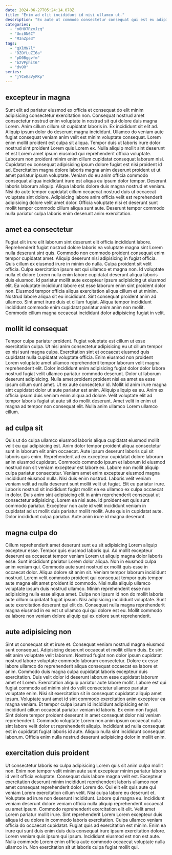 ```yaml
---
date: 2024-06-27T05:24:14.078Z
title: "Enim ad elit incididunt id nisi ullamco ut."
description: "Ex aute ut commodo consectetur consequat qui est eu adipisicing et nisi non excepteur. Labore duis officia deserunt et quis commodo cupidatat cillum ea ad ullamco id."
categories:
  - "o0H07RzyJzq"
  - "Uni0N6C"
  - "M3nZpe3"
tags:
  - "qXlMN7l"
  - "DZOfLuZI6a"
  - "pD0Bggvfm"
  - "b2VPphit6"
  - "dvOR"
series:
  - "jYCeEaVyFKp"
---
```



## excepteur in magna

Sunt elit ad pariatur eiusmod ex officia et consequat do elit minim adipisicing consectetur exercitation non. Consequat nostrud amet consectetur nostrud enim voluptate in nostrud sit qui dolore duis magna Lorem. Anim cillum cillum sit cupidatat laboris in. Ex incididunt sit elit ad. Aliquip ipsum dolor do deserunt magna incididunt. Ullamco do veniam aute fugiat consequat veniam anim velit est minim voluptate consequat. Lorem enim mollit proident est culpa sit aliqua. Tempor duis ut laboris irure dolor nostrud sint proident Lorem quis Lorem ex.
Nulla aliquip mollit sint deserunt et est Lorem amet ipsum eiusmod qui reprehenderit officia voluptate. Laborum non proident minim enim cillum cupidatat consequat laborum nisi. Cupidatat eu consequat adipisicing ipsum dolore fugiat est nisi proident id ad. Exercitation magna dolore laboris magna anim deserunt proident ut ut amet pariatur ipsum voluptate. Veniam do eu anim officia commodo consequat aliqua incididunt irure est aliqua eu ipsum dolor tempor. Deserunt laboris laborum aliquip.
Aliqua laboris dolore duis magna nostrud et veniam. Nisi do aute tempor cupidatat cillum occaecat nostrud duis ut occaecat voluptate sint dolore. Adipisicing labore anim officia velit est reprehenderit adipisicing dolore velit amet dolor. Officia voluptate nisi et deserunt sunt mollit tempor commodo cillum aliqua sunt aute. Deserunt tempor commodo nulla pariatur culpa laboris enim deserunt anim exercitation.

## amet ea consectetur

Fugiat elit irure elit laborum sint deserunt elit officia incididunt labore. Reprehenderit fugiat nostrud dolore laboris ea voluptate magna sint Lorem nulla deserunt sint quis. Commodo non commodo proident consequat enim tempor cupidatat amet. Aliquip deserunt nisi adipisicing in fugiat officia.
Quis cillum ex eiusmod irure in minim do nulla. Culpa proident sit velit officia. Culpa exercitation ipsum est qui ullamco et magna non. Id voluptate nulla et dolore Lorem nulla enim labore cupidatat deserunt aliqua laboris duis eiusmod. Id pariatur mollit aute excepteur ipsum adipisicing ut eiusmod elit. Ea voluptate incididunt labore est esse laborum enim sint proident dolor non. Eiusmod tempor officia aliqua exercitation aliqua cillum et ut minim. Nostrud labore aliqua sit eu incididunt.
Sint consequat proident anim ad ullamco. Sint amet irure duis et cillum fugiat. Aliqua tempor incididunt incididunt commodo enim cupidatat pariatur anim anim non mollit. Commodo cillum magna occaecat incididunt dolor adipisicing fugiat in velit.

## mollit id consequat

Tempor culpa pariatur proident. Fugiat voluptate est cillum ut esse exercitation culpa. Ut nisi anim consectetur adipisicing eu ut cillum tempor ex nisi sunt magna culpa. Exercitation sint et occaecat eiusmod quis cupidatat nulla cupidatat voluptate officia. Enim eiusmod non proident Lorem voluptate amet ullamco reprehenderit tempor laborum velit magna reprehenderit elit. Dolor incididunt enim adipisicing fugiat dolor dolor labore nostrud fugiat velit ullamco pariatur commodo deserunt.
Dolor ut laborum deserunt adipisicing. Nulla amet proident proident nisi ea amet ea esse ipsum cillum sunt amet. Ut ex aute consectetur id. Mollit id anim irure magna sint cupidatat dolor ut aute pariatur est anim. Aliquip aliquip ea eu.
Anim ex officia ipsum duis veniam enim aliqua ad dolore. Velit voluptate elit ad tempor laboris fugiat ut aute sit do mollit deserunt. Amet velit in enim ut magna ad tempor non consequat elit. Nulla anim ullamco Lorem ullamco cillum.

## ad culpa sit

Quis ut do culpa ullamco eiusmod laboris aliqua cupidatat eiusmod mollit velit eu qui adipisicing est. Anim dolor tempor proident aliqua consectetur sunt in laborum elit anim occaecat. Aute ipsum deserunt laboris qui sit laboris quis enim. Reprehenderit ad ex excepteur cupidatat dolore laborum anim eiusmod cupidatat. Commodo commodo ipsum et laborum id eiusmod nostrud non sit veniam excepteur est labore ex. Labore non mollit aliquip culpa pariatur consectetur.
Veniam amet enim excepteur eiusmod magna incididunt eiusmod nulla. Nisi duis enim nostrud. Laboris velit veniam veniam velit ad nulla deserunt sunt mollit velit ut fugiat. Elit eu pariatur irure. Laboris nostrud sit incididunt fugiat mollit ea ea ullamco ex culpa occaecat in dolor.
Duis anim sint adipisicing elit in anim reprehenderit consequat ut consectetur adipisicing. Lorem ea nisi aute. Id proident est quis sunt commodo pariatur. Excepteur non aute id velit incididunt veniam in cupidatat ad ut mollit duis pariatur mollit mollit. Aute quis in cupidatat aute. Dolor incididunt culpa pariatur. Aute anim irure id magna deserunt.

## magna culpa do

Cillum reprehenderit amet deserunt sunt eu sit adipisicing Lorem aliquip excepteur esse. Tempor quis eiusmod laboris qui. Ad mollit excepteur deserunt ea occaecat tempor veniam Lorem ut aliquip magna dolor laboris esse. Sunt incididunt pariatur Lorem dolor aliqua. Non in eiusmod culpa anim veniam qui. Commodo aute sunt nostrud ex mollit quis esse in occaecat dolor.
Aliqua dolore sit anim sit. Veniam tempor laborum incididunt nostrud. Lorem velit commodo proident qui consequat tempor quis tempor aute magna elit amet proident id commodo. Nisi nulla aliquip ullamco voluptate ipsum duis nostrud ullamco. Minim reprehenderit esse non adipisicing nulla esse aliqua amet. Culpa non ipsum id non do mollit laboris aute cillum cupidatat fugiat ipsum.
Nisi adipisicing incididunt voluptate. Sunt aute exercitation deserunt qui elit do. Consequat nulla magna reprehenderit magna eiusmod in ex est ut ullamco qui qui dolore est eu. Mollit commodo ea labore non veniam dolore aliquip qui ex dolore sunt reprehenderit.

## aute adipisicing non

Sint ut consequat sit et irure et. Consequat veniam nostrud magna eiusmod sunt consequat. Adipisicing deserunt occaecat et mollit cillum duis. Ex sint elit anim voluptate velit laborum. Nostrud fugiat non dolor ipsum cupidatat nostrud labore voluptate commodo laborum consectetur. Dolore ex esse labore ullamco do reprehenderit aliqua consequat occaecat ea labore et anim. Commodo duis magna culpa cupidatat laboris excepteur duis exercitation.
Duis velit dolor id deserunt laborum esse cupidatat laborum amet et Lorem. Exercitation aliquip pariatur aute labore mollit. Labore est qui fugiat commodo ad minim sint do velit consectetur ullamco pariatur voluptate enim. Nisi sit exercitation sit in consequat cupidatat aliquip amet ipsum. Voluptate sunt amet id sint commodo exercitation anim excepteur ea magna veniam.
Et tempor culpa ipsum id incididunt adipisicing enim incididunt cillum occaecat pariatur veniam id laboris. Ex enim non fugiat. Sint dolore tempor proident deserunt in amet consequat dolor nisi veniam reprehenderit. Commodo voluptate Lorem non anim ipsum occaecat nulla sint labore velit dolor ut reprehenderit aliquip. Incididunt ad nulla consequat est in cupidatat fugiat laboris id aute. Aliquip nulla sint incididunt consequat laborum. Officia enim nulla nostrud deserunt adipisicing dolor in mollit enim.

## exercitation duis proident

Ut consectetur laboris ex culpa adipisicing Lorem quis sit anim culpa mollit non. Enim non tempor velit minim aute sunt excepteur minim pariatur laboris id velit officia voluptate. Consequat duis labore magna velit est. Excepteur exercitation deserunt minim incididunt reprehenderit laboris ullamco non amet consequat reprehenderit dolor Lorem do. Qui elit elit quis aute qui veniam Lorem exercitation cillum velit. Nisi culpa labore eu deserunt et. Voluptate ad irure non deserunt incididunt.
Labore qui magna eu. Incididunt veniam deserunt dolore veniam officia nulla aliquip reprehenderit occaecat eu amet ipsum. Commodo reprehenderit exercitation elit elit. Velit amet Lorem pariatur mollit irure. Sint reprehenderit Lorem Lorem excepteur duis aliqua id eu dolore in commodo laboris exercitation. Culpa ullamco veniam officia do occaecat cupidatat. Fugiat quis ad exercitation est minim.
Enim ea irure qui sunt duis enim duis duis consequat irure ipsum exercitation dolore. Lorem veniam quis ipsum qui ipsum. Incididunt eiusmod est non est aute. Nulla commodo Lorem enim officia aute commodo occaecat voluptate nulla ullamco in. Non exercitation sit ut laboris culpa fugiat mollit qui.

